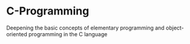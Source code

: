 # C-Programming


Deepening the basic concepts of elementary programming and object-oriented programming in the C language
